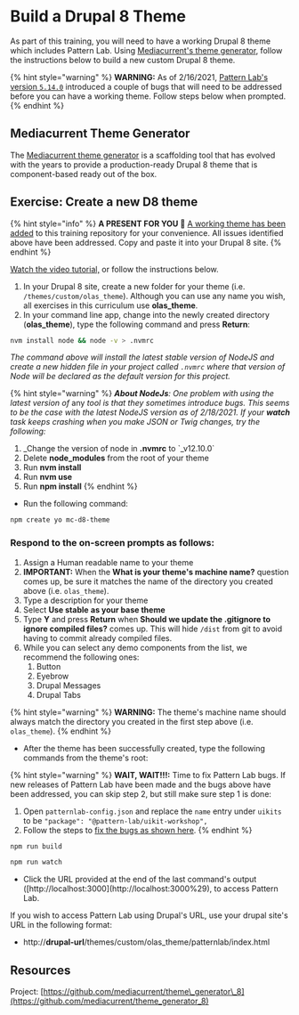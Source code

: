 # Build a Drupal 8 Theme

As part of this training, you will need to have a working Drupal 8 theme which includes Pattern Lab. Using [Mediacurrent's theme generator](https://github.com/mediacurrent/theme_generator_8), follow the instructions below to build a new custom Drupal 8 theme.

{% hint style="warning" %}
**WARNING:** As of 2/16/2021, [Pattern Lab's version `5.14.0`](https://github.com/pattern-lab/patternlab-node/releases/tag/v5.14.0) introduced a couple of bugs that will need to be addressed before you can have a working theme. Follow steps below when prompted.
{% endhint %}

## Mediacurrent Theme Generator

The [Mediacurrent theme generator](https://github.com/mediacurrent/theme_generator_8) is a scaffolding tool that has evolved with the years to provide a production-ready Drupal 8 theme that is component-based ready out of the box.

## Exercise:  Create a new D8 theme

{% hint style="info" %}
**A PRESENT FOR YOU 🎁** [A working theme has been added](https://github.com/mediacurrent/olas2021/tree/main/drupal/theme) to this training repository for your convenience. All issues identified above have been addressed. Copy and paste it into your Drupal 8 site.
{% endhint %}

[Watch the video tutorial,](https://www.youtube.com/watch?v=cVyA2v-UwSQ&feature=youtu.be) or follow the instructions below.

1. In your Drupal 8 site, create a new folder for your theme \(i.e. `/themes/custom/olas_theme`\).  Although you can use any name you wish, all exercises in this curriculum use **olas\_theme**.
2. In your command line app, change into the newly created directory \(**olas\_theme**\),  type the following command and press **Return**:

```bash
nvm install node && node -v > .nvmrc
```

_The command above will install the latest stable version of NodeJS and create a new hidden file in your project called `.nvmrc` where that version of Node will be declared as the default version for this project._

{% hint style="warning" %}
_**About NodeJs**:  One problem with using the latest version of_ any _tool is that they sometimes introduce bugs.  This seems to be the case with the latest NodeJS version as of 2/18/2021.  If your **watch** task keeps crashing when you make JSON or Twig changes, try the following:_

1. _Change the version of node in **.nvmrc** to \`_v12.10.0\`
2. Delete **node\_modules** from the root of your theme
3. Run **nvm install**
4. Run **nvm use**
5. Run **npm install**
{% endhint %}

* Run the following command:

```bash
npm create yo mc-d8-theme
```

### Respond to the on-screen prompts as follows:

1. Assign a Human readable name to your theme
2. **IMPORTANT:** When the **What is your theme's machine name?** question comes up, be sure it matches the name of the directory you created above \(i.e. `olas_theme`\).
3. Type a description for your theme
4. Select **Use stable** **as your base theme**
5. Type **Y** and press **Return** when **Should we update the .gitignore to ignore compiled files?** comes up.  This will hide `/dist` from git to avoid having to commit already compiled files.
6. While you can select any demo components from the list, we recommend the following ones:
   1. Button
   2. Eyebrow
   3. Drupal Messages
   4. Drupal Tabs

{% hint style="warning" %}
**WARNING:** The theme's machine name should always match the directory you created in the first step above \(i.e. `olas_theme`\).
{% endhint %}

* After the theme has been successfully created, type the following commands from the theme's root:

{% hint style="warning" %}
**WAIT, WAIT!!!:** Time to fix Pattern Lab bugs. If new releases of Pattern Lab have been made and the bugs above have been addressed, you can skip step 2, but still make sure step 1 is done:

1. Open `patternlab-config.json` and replace the `name` entry under `uikits` to be `"package": "@pattern-lab/uikit-workshop",`
2. Follow the steps to [fix the bugs as shown here](https://github.com/pattern-lab/patternlab-node/releases/tag/v5.14.0).
{% endhint %}

```bash
npm run build

npm run watch
```

* Click the URL provided at the end of the last command's output \([http://localhost:3000\](http://localhost:3000%29\), to access Pattern Lab.

If you wish to access Pattern Lab using Drupal's URL, use your drupal site's URL in the following format:

* http://**drupal-url**/themes/custom/olas\_theme/patternlab/index.html

## Resources

Project: [https://github.com/mediacurrent/theme\_generator\_8](https://github.com/mediacurrent/theme_generator_8)

